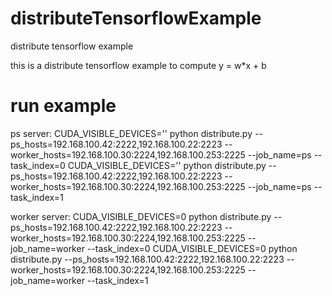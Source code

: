 # distributeTensorflowExample
distribute tensorflow  example

this is a distribute tensorflow example to compute y = w*x + b


# run example

ps server:
CUDA_VISIBLE_DEVICES='' python distribute.py --ps_hosts=192.168.100.42:2222,192.168.100.22:2223 --worker_hosts=192.168.100.30:2224,192.168.100.253:2225 --job_name=ps --task_index=0
CUDA_VISIBLE_DEVICES='' python distribute.py --ps_hosts=192.168.100.42:2222,192.168.100.22:2223 --worker_hosts=192.168.100.30:2224,192.168.100.253:2225 --job_name=ps --task_index=1


worker server:
CUDA_VISIBLE_DEVICES=0 python distribute.py --ps_hosts=192.168.100.42:2222,192.168.100.22:2223 --worker_hosts=192.168.100.30:2224,192.168.100.253:2225 --job_name=worker --task_index=0
CUDA_VISIBLE_DEVICES=0 python distribute.py --ps_hosts=192.168.100.42:2222,192.168.100.22:2223 --worker_hosts=192.168.100.30:2224,192.168.100.253:2225 --job_name=worker --task_index=1

